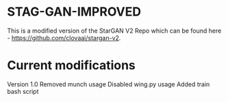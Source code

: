 # STAG-GAN-IMPROVED

This is a modified version of the StarGAN V2 Repo which can be found here - https://github.com/clovaai/stargan-v2. 

# Current modifications
Version 1.0
Removed munch usage
Disabled wing.py usage
Added train bash script
